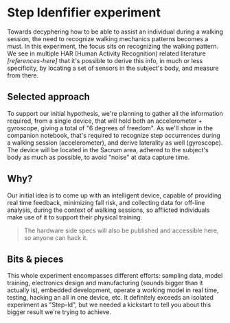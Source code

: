 # Step Idenfifier experiment

Towards decyphering how to be able to assist an individual during a walking session, the need to recognize walking mechanics patterns becomes a must. In this experiment, the focus sits on recognizing the walking pattern. We see in multiple HAR (Human Activity Recognition) related literature *[references-here]* that it's possible to derive this info, in much or less specificity, by locating a set of sensors in the subject's body, and measure from there.

## Selected approach
To support our initial hypothesis, we're planning to gather all the information required, from a single device, that will hold both an accelerometer + gyroscope, giving a total of "6 degrees of freedom". As we'll show in the companion notebook, that's required to recognize step occurrences during a walking session (accelerometer), and derive laterality as well (gyroscope). The device will be located in the Sacrum area, adhered to the subject's body as much as possible, to avoid "noise" at data capture time.

## Why?
Our initial idea is to come up with an intelligent device, capable of providing real time feedback, minimizing fall risk, and collecting data for off-line analysis, during the context of walking sessions, so afflicted individuals make use of it to support their physical training.

> The hardware side specs will also be published and accessible here, so anyone can hack it.

## Bits & pieces
This whole experiment encompasses different efforts: sampling data, model training, electronics design and manufacturing (sounds bigger than it actually is), embedded development, operate a working model in real time, testing, hacking an all in one device, etc. It definitely exceeds an isolated experiment as "Step-Id", but we needed a kickstart to tell you about this bigger result we're trying to achieve.


